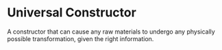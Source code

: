 # Universal Constructor      

A constructor that can cause any raw materials to undergo any physically possible transformation, given the right information.
